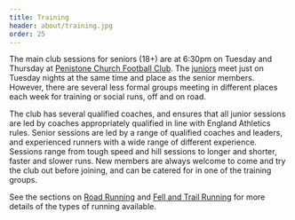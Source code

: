 ```yaml
---
title: Training
header: about/training.jpg
order: 25
---
```


The main club sessions for seniors (18+) are at 6:30pm on Tuesday and Thursday at [Penistone Church Football Club](https://www.google.co.uk/maps/place/Penistone+Church+Football+Club/@53.523332,-1.625649,17z/data=!3m1!4b1!4m2!3m1!1s0x48797d6f378b73f1:0x3ae39c5f7e6bf5ba?hl=en-GB). The [juniors](https://pfrac.co.uk/about/juniors) meet just on Tuesday nights at the same time and place as the senior members. However, there are several less formal groups meeting in different places each week for training or social runs, off and on road.

The club has several qualified coaches, and ensures that all junior sessions are led by coaches appropriately qualified in line with England Athletics rules. Senior sessions are led by a range of qualified coaches and leaders, and experienced runners with a wide range of different experience. Sessions range from tough speed and hill sessions to longer and shorter, faster and slower runs. New members are always welcome to come and try the club out before joining, and can be catered for in one of the training groups.

See the sections on [Road Running](https://pfrac.co.uk/about/road-running) and [Fell and Trail Running](https://pfrac.co.uk/about/fell-running) for more details of the types of running available.
